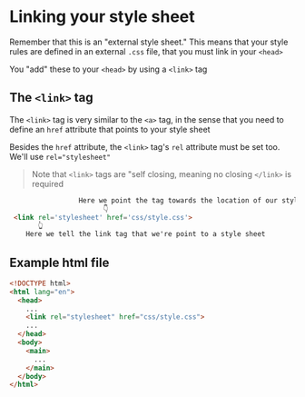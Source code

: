 # Linking your style sheet
Remember that this is an "external style sheet." This means that your style rules are defined in an external `.css` file, that you must link in your `<head>`

You "add" these to your `<head>` by using a `<link>` tag

## The `<link>` tag
The `<link>` tag is very similar to the `<a>` tag, in the sense that you need to define an `href` attribute that points to your style sheet

Besides the `href` attribute, the `<link>` tag's `rel` attribute must be set too. We'll use `rel="stylesheet"`

> Note that `<link>` tags are "self closing, meaning no closing `</link>` is required


```html
                 Here we point the tag towards the location of our style sheet
                       👇
 <link rel='stylesheet' href='css/style.css'>
       👆
    Here we tell the link tag that we're point to a style sheet
```

## Example html file
```html
<!DOCTYPE html>
<html lang="en">
  <head>
    ...
    <link rel="stylesheet" href="css/style.css"> 
    ...
  </head>
  <body>
    <main>
      ...
    </main>
  </body>
</html>

```